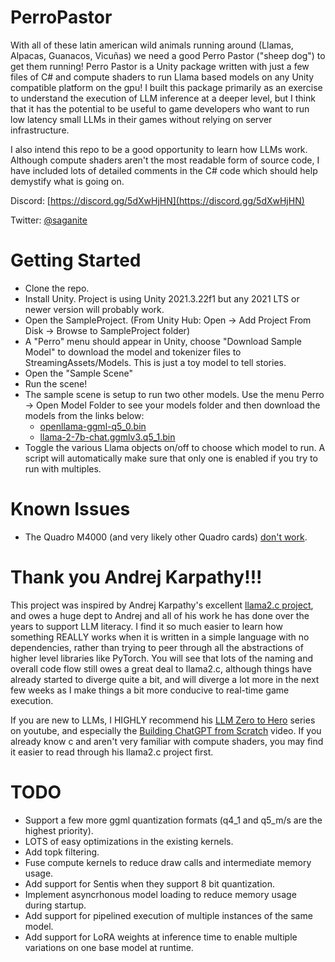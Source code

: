 # PerroPastor
With all of these latin american wild animals running around (Llamas, Alpacas, Guanacos, Vicuñas) we need a good Perro Pastor ("sheep dog") to get them running!  Perro Pastor is a Unity package written with just a few files of C# and compute shaders to run Llama based models on any Unity compatible platform on the gpu!  I built this package primarily as an exercise to understand the execution of LLM inference at a deeper level, but I think that it has the potential to be useful to game developers who want to run low latency small LLMs in their games without relying on server infrastructure.

I also intend this repo to be a good opportunity to learn how LLMs work.  Although compute shaders aren't the most readable form of source code, I have included lots of detailed comments in the C# code which should help demystify what is going on.

Discord: [https://discord.gg/5dXwHjHN](https://discord.gg/5dXwHjHN)

Twitter: [@saganite](https://twitter.com/saganite)

# Getting Started
* Clone the repo.
* Install Unity.  Project is using Unity 2021.3.22f1 but any 2021 LTS or newer version will probably work.
* Open the SampleProject.  (From Unity Hub: Open -> Add Project From Disk -> Browse to SampleProject folder)
* A "Perro" menu should appear in Unity, choose "Download Sample Model" to download the model and tokenizer files to StreamingAssets/Models.  This is just a toy model to tell stories.
* Open the "Sample Scene"
* Run the scene!
* The sample scene is setup to run two other models.  Use the menu Perro -> Open Model Folder to see your models folder and then download the models from the links below:
  *  [openllama-ggml-q5_0.bin](https://huggingface.co/alvion427/open_llama_3b_ggml/tree/main)
  *  [llama-2-7b-chat.ggmlv3.q5_1.bin](https://huggingface.co/TheBloke/Llama-2-7B-Chat-GGML/tree/main)
*  Toggle the various Llama objects on/off to choose which model to run.  A script will automatically make sure that only one is enabled if you try to run with multiples.

# Known Issues
* The Quadro M4000 (and very likely other Quadro cards) [don't work](https://github.com/alvion427/PerroPastor/issues/1).

# Thank you Andrej Karpathy!!!
This project was inspired by Andrej Karpathy's excellent [llama2.c project](https://github.com/karpathy/llama2.c), and owes a huge dept to Andrej and all of his work he has done over the years to support LLM literacy.  I find it so much easier to learn how something REALLY works when it is written in a simple language with no dependencies, rather than trying to peer through all the abstractions of higher level libraries like PyTorch.  You will see that lots of the naming and overall code flow still owes a great deal to llama2.c, although things have already started to diverge quite a bit, and will diverge a lot more in the next few weeks as I make things a bit more conducive to real-time game execution.

If you are new to LLMs, I HIGHLY recommend his [LLM Zero to Hero](https://youtu.be/VMj-3S1tku0) series on youtube, and especially the [Building ChatGPT from Scratch](https://youtu.be/kCc8FmEb1nY) video.  If you already know c and aren't very familiar with compute shaders, you may find it easier to read through his llama2.c project first.

# TODO
* Support a few more ggml quantization formats (q4_1 and q5_m/s are the highest priority).
* LOTS of easy optimizations in the existing kernels.
* Add topk filtering.
* Fuse compute kernels to reduce draw calls and intermediate memory usage.
* Add support for Sentis when they support 8 bit quantization.
* Implement asyncrhonous model loading to reduce memory usage during startup.
* Add support for pipelined execution of multiple instances of the same model.
* Add support for LoRA weights at inference time to enable multiple variations on one base model at runtime.
